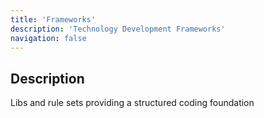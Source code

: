 ```yaml
---
title: 'Frameworks'
description: 'Technology Development Frameworks'
navigation: false
---
```


## Description

Libs and rule sets providing a structured coding foundation
